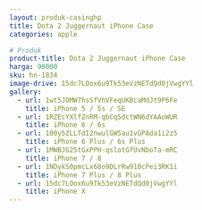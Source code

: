 ```yaml
---
layout: produk-casinghp
title: Dota 2 Juggernaut iPhone Case
categories: apple

# Produk
product-title: Dota 2 Juggernaut iPhone Case
harga: 90000
sku: hn-1834
image-drive: 15dc7LOox6u9Tk53eVzNETdQd0jVwgYYl
gallery:
  - url: 1wt5JOMW7hsSfVhVFeqUKBcaMdJt9P6Fe
    title: iPhone 5 / 5s / SE
  - url: 1RZEcYXlfZnRM-qbCq5dctWN6dYAAoWUR
    title: iPhone 6 / 6s
  - url: 100y5ZLLTdI2nwulGW5au1vGPAda1i2z5
    title: iPhone 6 Plus / 6s Plus
  - url: 1MWBJG25tGxPPH-qslotGfUvNboTa-mRC
    title: iPhone 7 / 8
  - url: 1NOykS0pmcLx68o9DLrRw910cPei3RK1i
    title: iPhone 7 Plus / 8 Plus
  - url: 15dc7LOox6u9Tk53eVzNETdQd0jVwgYYl
    title: iPhone X
---
```

